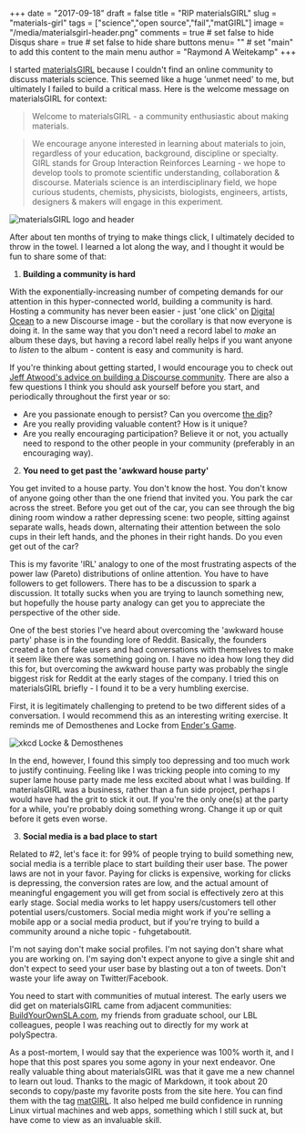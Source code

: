 +++
date = "2017-09-18"
draft = false
title = "RIP materialsGIRL"
slug = "materials-girl"
tags = ["science","open source","fail","matGIRL"]
image = "/media/materialsgirl-header.png"
comments = true	# set false to hide Disqus
share = true	# set false to hide share buttons
menu= ""		# set "main" to add this content to the main menu
author = "Raymond A Weitekamp"
+++

I started [materialsGIRL](https://discourse.materialsgirl.co/) because I couldn't find an online community to discuss materials science. This seemed like a huge 'unmet need' to me, but ultimately I failed to build a critical mass. Here is the welcome message on materialsGIRL for context:

> Welcome to materialsGIRL - a community enthusiastic about making materials.

> We encourage anyone interested in learning about materials to join, regardless of your education, background, discipline or specialty. GIRL stands for Group Interaction Reinforces Learning - we hope to develop tools to promote scientific understanding, collaboration & discourse. Materials science is an interdisciplinary field, we hope curious students, chemists, physicists, biologists, engineers, artists, designers & makers will engage in this experiment. 

![materialsGIRL logo and header](/media/materialsgirl-header.png)

After about ten months of trying to make things click, I ultimately decided to throw in the towel. I learned a lot along the way, and I thought it would be fun to share some of that:

1) **Building a community is hard**

With the exponentially-increasing number of competing demands for our attention in this hyper-connected world, building a community is hard. Hosting a community has never been easier - just 'one click' on [Digital Ocean](https://m.do.co/c/30da383c482b) to a new Discourse image - but the corollary is that now everyone is doing it. In the same way that you don't need a record label to *make* an album these days, but having a record label really helps if you want anyone to *listen* to the album - content is easy and community is hard.

If you're thinking about getting started, I would encourage you to check out [Jeff Atwood's advice on building a Discourse community](https://blog.discourse.org/2014/08/building-a-discourse-community/). There are also a few questions I think you should ask yourself before you start, and periodically throughout the first year or so:

* Are you passionate enough to persist? Can you overcome [the dip](https://www.amazon.com/The-Dip/dp/B000R9Q9C2/ref=as_li_ss_tl?ie=UTF8&qid=1505791405&sr=8-1&keywords=the+dip&linkCode=ll1&tag=rawwerks09-20&linkId=252691170c2613fddbc6485b580f4073)?
* Are you really providing valuable content? How is it unique?
* Are you really encouraging participation? Believe it or not, you actually need to respond to the other people in your community (preferably in an encouraging way).

2) **You need to get past the 'awkward house party'**

You get invited to a house party. You don't know the host. You don't know of anyone going other than the one friend that invited you. You park the car across the street. Before you get out of the car, you can see through the big dining room window a rather depressing scene: two people, sitting against separate walls, heads down, alternating their attention between the solo cups in their left hands, and the phones in their right hands. Do you even get out of the car? 

This is my favorite 'IRL' analogy to one of the most frustrating aspects of the power law (Pareto) distributions of online attention. You have to have followers to get followers. There has to be a discussion to spark a discussion. It totally sucks when you are trying to launch something new, but hopefully the house party analogy can get you to appreciate the perspective of the other side.

One of the best stories I've heard about overcoming the 'awkward house party' phase is in the founding lore of Reddit. Basically, the founders created a ton of fake users and had conversations with themselves to make it seem like there was something going on. I have no idea how long they did this for, but overcoming the awkward house party was probably the single biggest risk for Reddit at the early stages of the company. I tried this on materialsGIRL briefly - I found it to be a very humbling exercise. 

First, it is legitimately challenging to pretend to be two different sides of a conversation. I would recommend this as an interesting writing exercise. It reminds me of Demosthenes and Locke from [Ender's Game](https://www.amazon.com/Orson-Scott-Card-Revised-Definitive/dp/B00HTK0S42/ref=as_li_ss_tl?_encoding=UTF8&qid=1505331234&sr=8-10&linkCode=ll1&tag=rawwerks09-20&linkId=98dc08c0cb7da70e72fd74cda34a5546). 

![xkcd Locke & Demosthenes](https://imgs.xkcd.com/comics/locke_and_demosthenes.png)

In the end, however, I found this simply too depressing and too much work to justify continuing. Feeling like I was tricking people into coming to my super lame house party made me less excited about what I was building. If materialsGIRL was a business, rather than a fun side project, perhaps I would have had the grit to stick it out. If you're the only one(s) at the party for a while, you're probably doing something wrong. Change it up or quit before it gets even worse.

3) **Social media is a bad place to start**

Related to #2, let's face it: for 99% of people trying to build something new, social media is a terrible place to start building their user base. The power laws are not in your favor. Paying for clicks is expensive, working for clicks is depressing, the conversion rates are low, and the actual amount of meaningful engagement you will get from social is effectively zero at this early stage. Social media works to let happy users/customers tell other potential users/customers. Social media might work if you're selling a mobile app or a social media product, but if you're trying to build a community around a niche topic - fuhgetaboutit.

I'm not saying don't make social profiles. I'm not saying don't share what you are working on. I'm saying don't expect anyone to give a single shit and don't expect to seed your user base by blasting out a ton of tweets. Don't waste your life away on Twitter/Facebook.

You need to start with communities of mutual interest. The early users we did get on materialsGIRL came from adjacent communities: [BuildYourOwnSLA.com](http://buildyourownsla.com/), my friends from graduate school, our LBL colleagues, people I was reaching out to directly for my work at polySpectra. 

As a post-mortem, I would say that the experience was 100% worth it, and I hope that this post spares you some agony in your next endeavor. One really valuable thing about materialsGIRL was that it gave me a new channel to learn out loud. Thanks to the magic of Markdown, it took about 20 seconds to copy/paste my favorite posts from the site here. You can find them with the tag [matGIRL](/tags/matgirl/). It also helped me build confidence in running Linux virtual machines and web apps, something which I still suck at, but have come to view as an invaluable skill.
